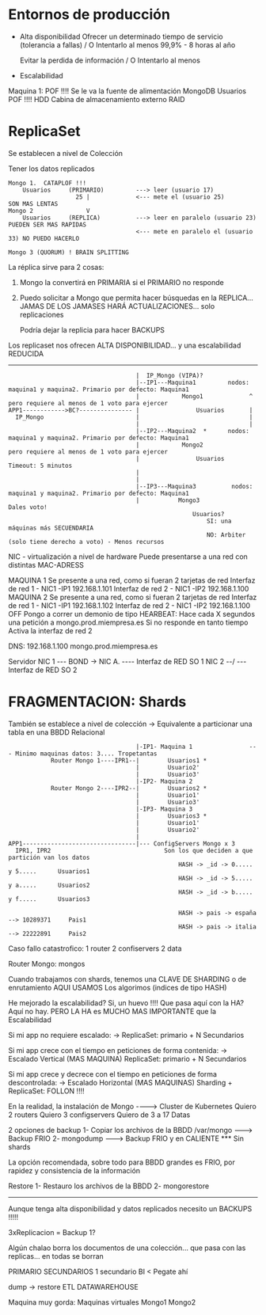 # Entornos de producción
- Alta disponibilidad
    Ofrecer un determinado tiempo de servicio (tolerancia a fallas) / O Intentarlo al menos
        99,9% -  8 horas al año

    Evitar la perdida de información / O Intentarlo al menos
- Escalabilidad


Maquina 1: POF !!!! Se le va la fuente de alimentación
    MongoDB
        Usuarios    POF !!!! HDD
            Cabina de almacenamiento externo
            RAID

# ReplicaSet   

Se establecen a nivel de Colección

Tener los datos replicados

    Mongo 1.  CATAPLOF !!!
        Usuarios     (PRIMARIO)         ---> leer (usuario 17)
                       25 |             <--- mete el (usuario 25)            SON MAS LENTAS
    Mongo 2               V  
        Usuarios     (REPLICA)          ---> leer en paralelo (usuario 23)   PUEDEN SER MAS RAPIDAS
                                        <--- mete en paralelo el (usuario 33) NO PUEDO HACERLO
                     
    Mongo 3 (QUORUM) ! BRAIN SPLITTING


La réplica sirve para 2 cosas:
1. Mongo la convertirá en PRIMARIA si el PRIMARIO no responde
2. Puedo solicitar a Mongo que permita hacer búsquedas en la REPLICA... 
    JAMAS DE LOS JAMASES HARÁ ACTUALIZACIONES... solo replicaciones

    Podría dejar la replicia para hacer BACKUPS

Los replicaset nos ofrecen ALTA DISPONIBILIDAD... y una escalabilidad REDUCIDA


-------
                                    
                                        |  IP_Mongo (VIPA)?
                                        |--IP1---Maquina1         nodos: maquina1 y maquina2. Primario por defecto: Maquina1
                                        |            Mongo1             ^                        pero requiere al menos de 1 voto para ejercer
    APP1------------>BC?--------------- |                Usuarios       |
      IP_Mongo                          |                               |
                                        |                               |
                                        |--IP2---Maquina2  *      nodos: maquina1 y maquina2. Primario por defecto: Maquina1
                                        |            Mongo2                                      pero requiere al menos de 1 voto para ejercer
                                        |                Usuarios       Timeout: 5 minutos
                                        |
                                        |
                                        |--IP3---Maquina3          nodos: maquina1 y maquina2. Primario por defecto: Maquina1
                                        |           Mongo3                                      Dales voto!
                                                        Usuarios?
                                                            SI: una máquinas más SECUENDARIA
                                                            NO: Arbiter (solo tiene derecho a voto) - Menos recursos
                                        
NIC - virtualización a nivel de hardware
Puede presentarse a una red con distintas MAC-ADRESS

MAQUINA 1
        Se presente a una red, como si fueran 2 tarjetas de red
            Interfaz de red 1 - NIC1 -IP1       192.168.1.101
            Interfaz de red 2 - NIC1 -IP2       192.168.1.100  
MAQUINA 2
        Se presente a una red, como si fueran 2 tarjetas de red
            Interfaz de red 1 - NIC1 -IP1       192.168.1.102
            Interfaz de red 2 - NIC1 -IP2       192.168.1.100  OFF
        Pongo a correr un demonio de tipo HEARBEAT:
            Hace cada X segundos una petición a mongo.prod.miempresa.es
            Si no responde en tanto tiempo
                Activa la interfaz de red 2
            
DNS: 
192.168.1.100       mongo.prod.miempresa.es
            
            
    
Servidor
    NIC 1 --- BOND -> NIC A. ---- Interfaz de RED SO 1
    NIC 2 --/                \--- Interfaz de RED SO 2
    
    
# FRAGMENTACION: Shards
También se establece a nivel de colección -> Equivalente a particionar una tabla en una BBDD Relacional
                                    
                                        |-IP1- Maquina 1                --- Minimo maquinas datos: 3.... Tropetantas
                Router Mongo 1----IPR1--|        Usuarios1 *
                                        |        Usuario2'
                                        |        Usuario3'
                                        |-IP2- Maquina 2
                Router Mongo 2----IPR2--|        Usuarios2 *
                                        |        Usuario1' 
                                        |        Usuario3' 
                                        |-IP3- Maquina 3
                                        |        Usuarios3 *
                                        |        Usuario1'
                                        |        Usuario2'
                                        |
    APP1--------------------------------|--- ConfigServers Mongo x 3                                    
      IPR1, IPR2                                Son los que deciden a que partición van los datos
                                                    HASH -> _id -> 0..... y 5.....      Usuarios1
                                                    HASH -> _id -> 5..... y a.....      Usuarios2
                                                    HASH -> _id -> b..... y f.....      Usuarios3
                                                    
                                                    HASH -> pais -> españa --> 10289371     Pais1
                                                    HASH -> pais -> italia --> 22222891     Pais2

Caso fallo catastrofico:
    1 router
    2 confiservers
    2 data

Router Mongo: mongos
      
Cuando trabajamos con shards, tenemos una CLAVE DE SHARDING o de enrutamiento
   AQUI USAMOS Los algorimos (indices de tipo HASH)

He mejorado la escalabilidad? Si, un huevo !!!!
Que pasa aquí con la HA? Aquí no hay. PERO LA HA es MUCHO MAS IMPORTANTE que la Escalabilidad


Si mi app no requiere escalado:
-> ReplicaSet: primario + N Secundarios

Si mi app crece con el tiempo en peticiones de forma contenida:
-> Escalado Vertical (MAS MAQUINA)
   ReplicaSet: primario + N Secundarios

Si mi app crece y decrece con el tiempo en peticiones de forma descontrolada:
-> Escalado Horizontal (MAS MAQUINAS)
   Sharding + ReplicaSet: FOLLON !!!!


En la realidad, la instalación de Mongo ----> Cluster de Kubernetes
    Quiero 2 routers
    Quiero 3 configservers
    Quiero de 3 a 17 Datas
    
    
2 opciones de backup
 1- Copiar los archivos de la BBDD /var/mongo --->  Backup FRIO
 2- mongodump                                 --->  Backup FRIO y en CALIENTE *** Sin shards
 
La opción recomendada, sobre todo para BBDD grandes es FRIO, por rapidez y consistencia de la información

Restore
 1- Restauro los archivos de la BBDD
 2- mongorestore
 
 
----
Aunque tenga alta disponibilidad y datos replicados necesito un BACKUPS !!!!!

3xReplicacion = Backup 1?

Algún chalao borra los documentos de una colección... que pasa con las replicas... en todas se borran

PRIMARIO
SECUNDARIOS
    1 secundario BI < Pegate ahí
    
dump -> restore
ETL
DATAWAREHOUSE


Maquina muy gorda: Maquinas virtuales
                        Mongo1
                        Mongo2